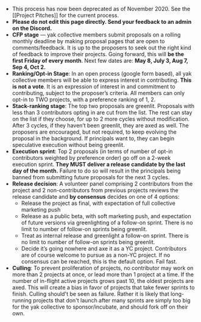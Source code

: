 - This process has now been deprecated as of November 2020. See the [[Project Pitches]] for the current process.
- **Please do not edit this page directly. Send your feedback to an admin on the Discord.**
- **CFP stage** — yak collective members submit proposals on a rolling monthly deadline by making proposal pages that are open to comments/feedback. It is up to the proposers to seek out the right kind of feedback to improve their projects. Going forward, this will **be the first Friday of every month**. Next few dates are: **May 8, July 3, Aug 7, Sep 4, Oct 2.**
- **Ranking/Opt-in Stage**: In an open process (google form based), all yak collective members will be able to express interest in contributing. **This is not a vote**. It is an expression of interest in and commitment to contributing, subject to the proposer’s criteria. All members can only opt-in to TWO projects, with a preference ranking of 1, 2.
- **Stack-ranking stage**: The top two proposals are greenlit. Proposals with less than 3 contributors opting in are cut from the list. The rest can stay on the list if they choose, for up to 2 more cycles without modification. After 3 cycles, if they haven’t been greenlit, they are axed as well. The proposers are encouraged, but not required, to keep evolving the proposal in the background. If principals want to, they can begin speculative execution without being greenlit.
- **Execution sprint**: Top 2 proposals (in terms of number of opt-in contributors weighted by preference order) go off on a 2-week execution sprint. **They MUST deliver a release candidate by the last day of the month.** Failure to do so will result in the principals being banned from submitting future proposals for the next 3 cycles.
- **Release decision**: A volunteer panel comprising 2 contributors from the project and 2 non-contributors from previous projects reviews the release candidate and **by consensus** decides on one of 4 options:
    - Release the project as final, with expectation of full collective marketing push
    - Release as a public beta, with soft marketing push, and expectation of future versions via greenlighting of a follow-on sprint. There is no limit to number of follow-on sprints being greenlit.
    - Treat as internal release and greenlight a follow-on  sprint. There is no limit to number of follow-on sprints being greenlit.
    - Decide it’s going nowhere and axe it as a YC project. Contributors are of course welcome to pursue as a non-YC project. If no consensus can be reached, this is the default option. Fail fast.
- **Culling**: To prevent proliferation of projects, no contributor may work on more than 2 projects at once, or lead more than 1 project at a time. If the number of in-flight active projects grows past 10, the oldest projects are axed. This will create a bias in favor of projects that take fewer sprints to finish. Culling should't be seen as failure. Rather it is likely that long-running projects that don't launch after many sprints are simply too big for the yak collective to sponsor/incubate, and should fork off on their own.
